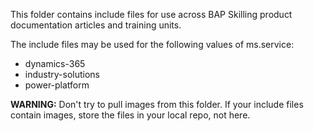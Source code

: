 This folder contains include files for use across BAP Skilling product documentation articles and training units.

The include files may be used for the following values of ms.service:

- dynamics-365
- industry-solutions
- power-platform

**WARNING:**
Don't try to pull images from this folder. If your include files contain images, store the files in your local repo, not here.
